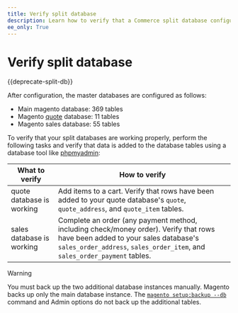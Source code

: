 ```yaml
---
title: Verify split database
description: Learn how to verify that a Commerce split database configuration is working properly.
ee_only: True
---
```


# Verify split database

{{deprecate-split-db}}

After configuration, the master databases are configured as follows:

- Main magento database: 369 tables
- Magento [quote](https://glossary.magento.com/quote) database: 11 tables
- Magento sales database: 55 tables

To verify that your split databases are working properly, perform the following tasks and verify that data is added to the database tables using a database tool like [phpmyadmin](https://devdocs.magento.com/guides/v2.4/install-gde/prereq/optional.html#install-optional-phpmyadmin):

| What to verify | How to verify |
| -------------- | ------------- |
| quote database is working | Add items to a cart. Verify that rows have been added to your quote database's `quote`, `quote_address`, and `quote_item` tables. |
| sales database is working | Complete an order (any payment method, including check/money order). Verify that rows have been added to your sales database's `sales_order_address`, `sales_order_item`, and `sales_order_payment` tables. |

>[!WARNING]
>
>You must back up the two additional database instances manually. Magento backs up only the main database instance. The [`magento setup:backup --db`](https://devdocs.magento.com/guides/v2.4/install-gde/install/cli/install-cli-backup.html) command and Admin options do not back up the additional tables.
